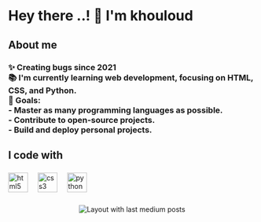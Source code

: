 


<br clear="both">

<h1 align="left">Hey there ..! 👋 I'm khouloud</h1>

###



###

<h2 align="left">About me</h2>

###

<h3 align="left">✨ Creating bugs since 2021<br>📚 I'm currently learning web development, focusing on HTML, CSS, and Python.<br>🎯 Goals:  <br>- Master as many programming languages as possible.  <br>- Contribute to open-source projects.  <br>- Build and deploy personal projects.</h3>

###

<h2 align="left">I code with</h2>

###

<div align="left">
  <img src="https://cdn.jsdelivr.net/gh/devicons/devicon/icons/html5/html5-original.svg" height="40" alt="html5 logo"  />
  <img width="12" />
  <img src="https://cdn.jsdelivr.net/gh/devicons/devicon/icons/css3/css3-original.svg" height="40" alt="css3 logo"  />
  <img width="12" />
  <img src="https://cdn.jsdelivr.net/gh/devicons/devicon/icons/python/python-original.svg" height="40" alt="python logo"  />
</div>

###

<div align="left">
</div>

###

<div align="center">
  <img src="https://github-read-medium-git-main.pahlevikun.vercel.app/latest?limit=4" alt="Layout with last medium posts"  />
</div>

###
